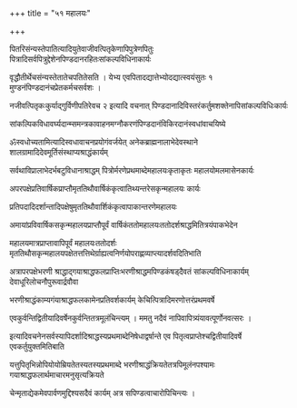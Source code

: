 +++
title = "५१ महालयः"

+++

पितरिसंन्यस्तेपातित्यादियुतेवाजीवत्पितृकेणापिपुत्रेणपितुः पित्रादिसर्वपित्रुद्देशेनपिण्डदानरहितःसांकल्पविधिनाकार्यः

वृद्धौतीर्थेचसंन्यस्तेतातेचपतितेसति । येभ्य एवपितादद्यात्तेभ्योदद्यात्स्वयंसुतः १ मुण्डनंपिण्डदानंचप्रेतकर्मचसर्वशः ।

नजीवत्पितृकःकुर्याद्गुर्विणीपतिरेवच २ इत्यादि वचनात् पिण्डदानादिविस्तरंकर्तुमशक्तेनापिसांकल्पविधिःकार्यः

सांकल्पिकविधावर्घ्यदान्म्समन्त्रकावाहनमग्नौकरणंपिण्डदानंविकिरदानंस्वधांवाचयिष्ये

ॐस्वधोच्यतामित्यादिस्वधावाचनप्रयोगंवर्जयेत् अनेकब्राह्मनालाभेदेवस्थाने शालग्रामादिदेवमूर्तिसंस्थाप्यश्राद्धंकार्यम्

सर्वथाविप्रालाभेदर्भबटुविधानाश्राद्धम् पित्रोर्मरणेप्रथमाब्देमहालयःकृताकृतः महालयोमलमासेनकार्यः

अपरपक्षेप्रतिवार्षिकप्राप्तौमृततिथौवार्षिकंकृत्वातिथ्यन्तरेसकृन्महालयः कार्यः

प्रतिपदादिदर्शान्तादिपक्षेषुमृततिथौवार्शिकंकृत्वापाकान्तरणेमहालयः

अमायांप्रविवार्षिकसकृन्महालयप्राप्तौपूर्वं वार्षिकंततोमहालयःततोदर्शश्राद्धमितित्रयंपाकभेदेन

महालयमात्रप्राप्तावापिपूर्वं महालयःततोदर्शः मृततिथौसकृन्महालयपक्षेतत्तत्तिथेर्ग्राह्यत्वनिर्णयोपराह्णव्याप्त्यादर्शवदितिभाति

अत्रापरपक्षेभरणी श्राद्धाद्गयाश्राद्धफलप्राप्तिःभरणीश्राद्धमपिण्डकंषड्‍दैवतं सांकल्पविधिनाकार्यम् देवाधूरिलोचनौपुरूवार्द्रवौवा

भरणीश्राद्धंकाम्यगंयाश्राद्धफलकामेनप्रतिवर्शकार्यम् केचित्पित्रादिमरणोत्तरंप्रथमवर्षे

एवकुर्वन्तिद्वितीयादिवर्षेनकुर्वन्तितत्रमूलंचिन्त्यम् । ममतु नदैवं नापिवापित्र्यंयावत्पूर्णोनवत्सरः ।

इत्यादिवचनेनसर्वस्यापिदर्शादिश्राद्धस्यप्रथमाब्देनिषेधाद्वर्षान्ते एव पितृत्वप्राप्तेश्चद्वितीयादिवर्षे एवकर्तुयुक्तमितिबाति

यत्तुपितृभिन्नोपियोयोम्रियतेतस्यतस्यप्रथमाब्दे भरणीश्राद्धंक्रियतेतत्रपिमूलंनपश्यामः गयाश्राद्धफलार्थमाचारमनुसृत्यक्रियते

चेन्मृताद्येकमेवपार्वणमुद्दिश्यसदैवं कार्यम् अत्र सपिण्डत्वाचारोपिचिन्त्यः ।
